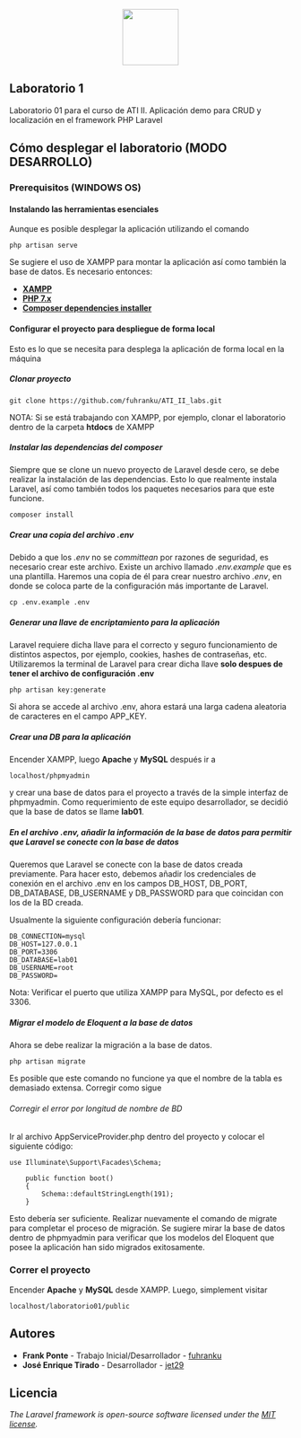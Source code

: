 <p align="center"><img src="http://computacion.ciens.ucv.ve/escueladecomputacion/img/layout_publico/encabezado/logo_ciencias.jpg" width="100"></p>

## Laboratorio 1

Laboratorio 01 para el curso de ATI II. Aplicación demo para CRUD y localización en el framework PHP Laravel

## Cómo desplegar el laboratorio (MODO DESARROLLO)

### Prerequisitos (WINDOWS OS)

#### Instalando las herramientas esenciales
Aunque es posible desplegar la aplicación utilizando el comando

```
php artisan serve
```

Se sugiere el uso de XAMPP para montar la aplicación así como también la base de datos. Es necesario entonces:

- **[XAMPP](https://www.apachefriends.org/es/index.html)**
- **[PHP 7.x](https://windows.php.net/download/)**
- **[Composer dependencies installer](https://getcomposer.org/download/)**

#### Configurar el proyecto para despliegue de forma local
Esto es lo que se necesita para desplega la aplicación de forma local en la máquina

##### Clonar proyecto

```
git clone https://github.com/fuhranku/ATI_II_labs.git
```
NOTA: Si se está trabajando con XAMPP, por ejemplo, clonar el laboratorio dentro de la carpeta **htdocs** de XAMPP

##### Instalar las dependencias del composer
Siempre que se clone un nuevo proyecto de Laravel desde cero, se debe realizar la instalación de las dependencias. Esto lo que realmente instala Laravel, así como también todos los paquetes necesarios para que este funcione.

```
composer install
```

##### Crear una copia del archivo .env
Debido a que los _.env_ no se _committean_ por razones de seguridad, es necesario crear este archivo. Existe un archivo llamado _.env.example_ que es una plantilla. Haremos una copia de él para crear nuestro archivo _.env_, en donde se coloca parte de la configuración más importante de Laravel.

```
cp .env.example .env
```

##### Generar una llave de encriptamiento para la aplicación
Laravel requiere dicha llave para el correcto y seguro funcionamiento de distintos aspectos, por ejemplo, cookies, hashes de contraseñas, etc. Utilizaremos la terminal de Laravel para crear dicha llave **solo despues de tener el archivo de configuración .env**

```
php artisan key:generate
```

Si ahora se accede al archivo .env, ahora estará una larga cadena aleatoria de caracteres en el campo APP_KEY.

##### Crear una DB para la aplicación
Encender XAMPP, luego **Apache** y **MySQL** después ir a

```
localhost/phpmyadmin
```
y crear una base de datos para el proyecto a través de la simple interfaz de phpmyadmin. Como requerimiento de este equipo desarrollador, se decidió que la base de datos se llame **lab01**.

##### En el archivo .env, añadir la información de la base de datos para permitir que Laravel se conecte con la base de datos

Queremos que Laravel se conecte con la base de datos creada previamente. Para hacer esto, debemos añadir los credenciales de conexión en el archivo .env en los campos DB_HOST, DB_PORT, DB_DATABASE, DB_USERNAME y DB_PASSWORD para que coincidan con los de la BD creada. 

Usualmente la siguiente configuración debería funcionar:

```
DB_CONNECTION=mysql
DB_HOST=127.0.0.1
DB_PORT=3306
DB_DATABASE=lab01
DB_USERNAME=root
DB_PASSWORD=
```

Nota: Verificar el puerto que utiliza XAMPP para MySQL, por defecto es el 3306.

##### Migrar el modelo de Eloquent a la base de datos
Ahora se debe realizar la migración a la base de datos.

```
php artisan migrate
```

Es posible que este comando no funcione ya que el nombre de la tabla es demasiado extensa. Corregir como sigue

###### Corregir el error por longitud de nombre de BD
Ir al archivo AppServiceProvider.php dentro del proyecto y colocar el siguiente código:

```
use Illuminate\Support\Facades\Schema;

    public function boot()
    {
        Schema::defaultStringLength(191);
    }
```

Esto debería ser suficiente. Realizar nuevamente el comando de migrate para completar el proceso de migración.
Se sugiere mirar la base de datos dentro de phpmyadmin para verificar que los modelos del Eloquent que posee la aplicación han sido migrados exitosamente.

### Correr el proyecto
Encender **Apache** y **MySQL** desde XAMPP. Luego, simplement visitar

```
localhost/laboratorio01/public
```

## Autores
- **Frank Ponte** - Trabajo Inicial/Desarrollador - [fuhranku](https://github.com/fuhranku)
- **José Enrique Tirado** - Desarrollador - [jet29](https://github.com/jet29)

## Licencia

_The Laravel framework is open-source software licensed under the [MIT license](https://opensource.org/licenses/MIT)._
